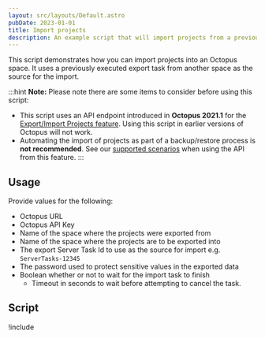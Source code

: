 ```yaml
---
layout: src/layouts/Default.astro
pubDate: 2023-01-01
title: Import projects
description: An example script that will import projects from a previously executed export task from another space on an Octopus instance.
---
```


This script demonstrates how you can import projects into an Octopus space. It uses a previously executed export task from another space as the source for the import.

:::hint
**Note:**
Please note there are some items to consider before using this script:

- This script uses an API endpoint introduced in **Octopus 2021.1** for the [Export/Import Projects feature](/docs/projects/export-import/). Using this script in earlier versions of Octopus will not work.
- Automating the import of projects as part of a backup/restore process is **not recommended**. See our [supported scenarios](/docs/projects/export-import/#scenarios) when using the API from this feature.
:::

## Usage

Provide values for the following:
- Octopus URL
- Octopus API Key
- Name of the space where the projects were exported from
- Name of the space where the projects are to be exported into
- The export Server Task Id to use as the source for import e.g. `ServerTasks-12345`
- The password used to protect sensitive values in the exported data
- Boolean whether or not to wait for the import task to finish
    - Timeout in seconds to wait before attempting to cancel the task.

## Script

!include <import-projects-scripts>